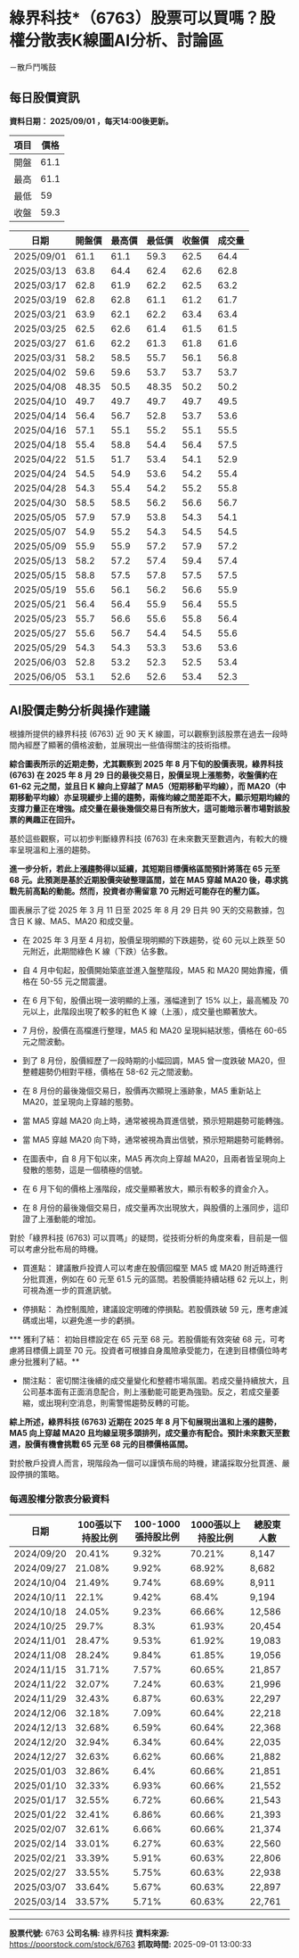 # 綠界科技*（6763）股票可以買嗎？股權分散表K線圖AI分析、討論區
－散戶鬥嘴鼓

## 每日股價資訊

**資料日期： 2025/09/01 ，每天14:00後更新。**

| 項目 | 價格 |
|------|------|
| 開盤 | 61.1 |
| 最高 | 61.1 |
| 最低 | 59 |
| 收盤 | 59.3 |

| 日期 | 開盤價 | 最高價 | 最低價 | 收盤價 | 成交量 |
|------|--------|--------|--------|--------|--------|
| 2025/09/01 | 61.1 | 61.1 | 59.3 | 62.5 | 64.4 |
| 2025/03/13 | 63.8 | 64.4 | 62.4 | 62.6 | 62.8 |
| 2025/03/17 | 62.8 | 61.9 | 62.2 | 62.5 | 63.2 |
| 2025/03/19 | 62.8 | 62.8 | 61.1 | 61.2 | 61.7 |
| 2025/03/21 | 63.9 | 62.1 | 62.2 | 63.4 | 63.4 |
| 2025/03/25 | 62.5 | 62.6 | 61.4 | 61.5 | 61.5 |
| 2025/03/27 | 61.6 | 62.2 | 61.3 | 61.8 | 61.6 |
| 2025/03/31 | 58.2 | 58.5 | 55.7 | 56.1 | 56.8 |
| 2025/04/02 | 59.6 | 59.6 | 53.7 | 53.7 | 53.7 |
| 2025/04/08 | 48.35 | 50.5 | 48.35 | 50.2 | 50.2 |
| 2025/04/10 | 49.7 | 49.7 | 49.7 | 49.7 | 49.5 |
| 2025/04/14 | 56.4 | 56.7 | 52.8 | 53.7 | 53.6 |
| 2025/04/16 | 57.1 | 55.1 | 55.2 | 55.1 | 55.5 |
| 2025/04/18 | 55.4 | 58.8 | 54.4 | 56.4 | 57.5 |
| 2025/04/22 | 51.5 | 51.7 | 53.4 | 54.1 | 52.9 |
| 2025/04/24 | 54.5 | 54.9 | 53.6 | 54.2 | 55.4 |
| 2025/04/28 | 54.3 | 55.4 | 54.2 | 55.2 | 55.8 |
| 2025/04/30 | 58.5 | 58.5 | 56.2 | 56.6 | 56.7 |
| 2025/05/05 | 57.9 | 57.9 | 53.8 | 54.3 | 54.1 |
| 2025/05/07 | 54.9 | 55.2 | 54.3 | 54.5 | 54.5 |
| 2025/05/09 | 55.9 | 55.9 | 57.2 | 57.9 | 57.2 |
| 2025/05/13 | 58.2 | 57.2 | 57.4 | 59.4 | 57.4 |
| 2025/05/15 | 58.8 | 57.5 | 57.8 | 57.5 | 57.5 |
| 2025/05/19 | 55.6 | 56.1 | 56.2 | 56.6 | 55.9 |
| 2025/05/21 | 56.4 | 56.4 | 55.9 | 56.4 | 55.5 |
| 2025/05/23 | 55.7 | 56.6 | 55.6 | 55.8 | 56.4 |
| 2025/05/27 | 55.6 | 56.7 | 54.4 | 54.5 | 55.6 |
| 2025/05/29 | 54.3 | 54.3 | 53.3 | 53.6 | 53.6 |
| 2025/06/03 | 52.8 | 53.2 | 52.3 | 52.5 | 53.4 |
| 2025/06/05 | 53.1 | 52.6 | 52.6 | 53.4 | 52.3 |

## AI股價走勢分析與操作建議

根據所提供的綠界科技 (6763) 近 90 天 K 線圖，可以觀察到該股票在過去一段時間內經歷了顯著的價格波動，並展現出一些值得關注的技術指標。

**綜合圖表所示的近期走勢，尤其觀察到 2025 年 8 月下旬的股價表現，綠界科技 (6763) 在 2025 年 8 月 29 日的最後交易日，股價呈現上漲態勢，收盤價約在 61-62 元之間，並且日 K 線向上穿越了 MA5（短期移動平均線），而 MA20（中期移動平均線）亦呈現緩步上揚的趨勢，兩條均線之間差距不大，顯示短期均線的支撐力量正在增強。成交量在最後幾個交易日有所放大，這可能暗示著市場對該股票的興趣正在回升。**

基於這些觀察，可以初步判斷綠界科技 (6763) 在未來數天至數週內，有較大的機率呈現溫和上漲的趨勢。

**進一步分析，若此上漲趨勢得以延續，其短期目標價格區間預計將落在 65 元至 68 元。此預測是基於近期股價突破整理區間，並在 MA5 穿越 MA20 後，尋求挑戰先前高點的動能。然而，投資者亦需留意 70 元附近可能存在的壓力區。**

圖表展示了從 2025 年 3 月 11 日至 2025 年 8 月 29 日共 90 天的交易數據，包含日 K 線、MA5、MA20 和成交量。

*   在 2025 年 3 月至 4 月初，股價呈現明顯的下跌趨勢，從 60 元以上跌至 50 元附近，此期間綠色 K 線（下跌）佔多數。

*   自 4 月中旬起，股價開始築底並進入盤整階段，MA5 和 MA20 開始靠攏，價格在 50-55 元之間震盪。

*   在 6 月下旬，股價出現一波明顯的上漲，漲幅達到了 15% 以上，最高觸及 70 元以上，此階段出現了較多的紅色 K 線（上漲），成交量也顯著放大。

*   7 月份，股價在高檔進行整理，MA5 和 MA20 呈現糾結狀態，價格在 60-65 元之間波動。

*   到了 8 月份，股價經歷了一段時期的小幅回調，MA5 曾一度跌破 MA20，但整體趨勢仍相對平穩，價格在 58-62 元之間波動。

*   在 8 月份的最後幾個交易日，股價再次顯現上漲跡象，MA5 重新站上 MA20，並呈現向上穿越的態勢。

*   當 MA5 穿越 MA20 向上時，通常被視為買進信號，預示短期趨勢可能轉強。

*   當 MA5 穿越 MA20 向下時，通常被視為賣出信號，預示短期趨勢可能轉弱。

*   在圖表中，自 8 月下旬以來，MA5 再次向上穿越 MA20，且兩者皆呈現向上發散的態勢，這是一個積極的信號。

*   在 6 月下旬的價格上漲階段，成交量顯著放大，顯示有較多的資金介入。

*   在 8 月份的最後幾個交易日，成交量再次出現放大，與股價的上漲同步，這印證了上漲動能的增加。

對於「綠界科技 (6763) 可以買嗎」的疑問，從技術分析的角度來看，目前是一個可以考慮分批布局的時機。

*   買進點： 建議散戶投資人可以考慮在股價回檔至 MA5 或 MA20 附近時進行分批買進，例如在 60 元至 61.5 元的區間。若股價能持續站穩 62 元以上，則可視為進一步的買進訊號。

*   停損點： 為控制風險，建議設定明確的停損點。若股價跌破 59 元，應考慮減碼或出場，以避免進一步的虧損。

***   獲利了結： 初始目標設定在 65 元至 68 元。若股價能有效突破 68 元，可考慮將目標價上調至 70 元。投資者可根據自身風險承受能力，在達到目標價位時考慮分批獲利了結。**

*   關注點： 密切關注後續的成交量變化和整體市場氛圍。若成交量持續放大，且公司基本面有正面消息配合，則上漲動能可能更為強勁。反之，若成交量萎縮，或出現利空消息，則需警惕趨勢反轉的可能。

**綜上所述，綠界科技 (6763) 近期在 2025 年 8 月下旬展現出溫和上漲的趨勢，MA5 向上穿越 MA20 且均線呈現多頭排列，成交量亦有配合。預計未來數天至數週，股價有機會挑戰 65 元至 68 元的目標價格區間。**

對於散戶投資人而言，現階段為一個可以謹慎布局的時機，建議採取分批買進、嚴設停損的策略。

### 每週股權分散表分級資料

| 日期 | 100張以下持股比例 | 100-1000張持股比例 | 1000張以上持股比例 | 總股東人數 |
|------|-------------------|--------------------|--------------------|----------|
| 2024/09/20 | 20.41% | 9.32% | 70.21% | 8,147 |
| 2024/09/27 | 21.08% | 9.92% | 68.92% | 8,682 |
| 2024/10/04 | 21.49% | 9.74% | 68.69% | 8,911 |
| 2024/10/11 | 22.1% | 9.42% | 68.4% | 9,194 |
| 2024/10/18 | 24.05% | 9.23% | 66.66% | 12,586 |
| 2024/10/25 | 29.7% | 8.3% | 61.93% | 20,454 |
| 2024/11/01 | 28.47% | 9.53% | 61.92% | 19,083 |
| 2024/11/08 | 28.24% | 9.84% | 61.85% | 19,056 |
| 2024/11/15 | 31.71% | 7.57% | 60.65% | 21,857 |
| 2024/11/22 | 32.07% | 7.24% | 60.63% | 21,996 |
| 2024/11/29 | 32.43% | 6.87% | 60.63% | 22,297 |
| 2024/12/06 | 32.18% | 7.09% | 60.64% | 22,218 |
| 2024/12/13 | 32.68% | 6.59% | 60.64% | 22,368 |
| 2024/12/20 | 32.94% | 6.34% | 60.64% | 22,035 |
| 2024/12/27 | 32.63% | 6.62% | 60.66% | 21,882 |
| 2025/01/03 | 32.86% | 6.4% | 60.66% | 21,851 |
| 2025/01/10 | 32.33% | 6.93% | 60.66% | 21,552 |
| 2025/01/17 | 32.55% | 6.72% | 60.66% | 21,543 |
| 2025/01/22 | 32.41% | 6.86% | 60.66% | 21,393 |
| 2025/02/07 | 32.61% | 6.66% | 60.66% | 21,374 |
| 2025/02/14 | 33.01% | 6.27% | 60.63% | 22,560 |
| 2025/02/21 | 33.39% | 5.91% | 60.63% | 22,806 |
| 2025/02/27 | 33.55% | 5.75% | 60.63% | 22,938 |
| 2025/03/07 | 33.64% | 5.67% | 60.63% | 22,897 |
| 2025/03/14 | 33.57% | 5.71% | 60.63% | 22,761 |

---

**股票代號:** 6763
**公司名稱:** 綠界科技
**資料來源:** https://poorstock.com/stock/6763
**抓取時間:** 2025-09-01 13:00:33